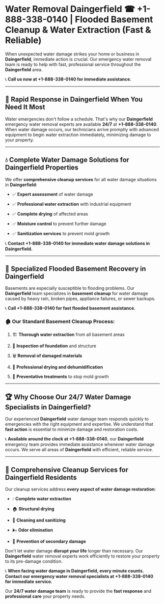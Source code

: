 # Water Removal Daingerfield ☎ +1-888-338-0140 | Flooded Basement Cleanup & Water Extraction (Fast & Reliable)

When unexpected water damage strikes your home or business in **Daingerfield**, immediate action is crucial. Our emergency water removal team is ready to help with fast, professional service throughout the **Daingerfield** area. 

📞 **Call us now at +1-888-338-0140 for immediate assistance.**
---
## 🚀 Rapid Response in Daingerfield When You Need It Most
Water emergencies don't follow a schedule. That's why our **Daingerfield** emergency water removal experts are available **24/7** at **+1-888-338-0140**. When water damage occurs, our technicians arrive promptly with advanced equipment to begin water extraction immediately, minimizing damage to your property.
---
## 💧 Complete Water Damage Solutions for Daingerfield Properties
We offer **comprehensive cleanup services** for all water damage situations in **Daingerfield**:
- ✅ **Expert assessment** of water damage  
- ✅ **Professional water extraction** with industrial equipment  
- ✅ **Complete drying** of affected areas  
- ✅ **Moisture control** to prevent further damage  
- ✅ **Sanitization services** to prevent mold growth  
📞 **Contact +1-888-338-0140 for immediate water damage solutions in Daingerfield.**
---
## 🌊 Specialized Flooded Basement Recovery in Daingerfield
Basements are especially susceptible to flooding problems. Our **Daingerfield** team specializes in **basement cleanup** for water damage caused by heavy rain, broken pipes, appliance failures, or sewer backups. 
📞 **Call +1-888-338-0140 for fast flooded basement assistance.**
### 🏚️ Our Standard Basement Cleanup Process:
1. 🏗️ **Thorough water extraction** from all basement areas  
2. 🔎 **Inspection of foundation** and structure  
3. 🗑️ **Removal of damaged materials**  
4. 💨 **Professional drying and dehumidification**  
5. 🚫 **Preventative treatments** to stop mold growth  
---
## 🏆 Why Choose Our 24/7 Water Damage Specialists in Daingerfield?
Our experienced **Daingerfield** water damage team responds quickly to emergencies with the right equipment and expertise. We understand that **fast action** is essential to minimize damage and restoration costs.
📞 **Available around the clock at +1-888-338-0140**, our **Daingerfield** emergency team provides immediate assistance whenever water damage occurs. We serve all areas of **Daingerfield** with efficient, reliable service.
---
## 🧹 Comprehensive Cleanup Services for Daingerfield Residents
Our cleanup services address **every aspect of water damage restoration**:
- 💧 **Complete water extraction**  
- 🏠 **Structural drying**  
- 🧼 **Cleaning and sanitizing**  
- 🌬️ **Odor elimination**  
- 🚫 **Prevention of secondary damage**  
Don't let water damage **disrupt your life** longer than necessary. Our **Daingerfield** water removal experts work efficiently to restore your property to its pre-damage condition.
📞 **When facing water damage in Daingerfield, every minute counts. Contact our emergency water removal specialists at +1-888-338-0140 for immediate service.**
Our **24/7 water damage team** is ready to provide the **fast response** and **professional care** your property needs.
